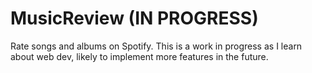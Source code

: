 # MusicReview (IN PROGRESS)
Rate songs and albums on Spotify. This is a work in progress as I learn about web dev, likely to implement more features in the future.


